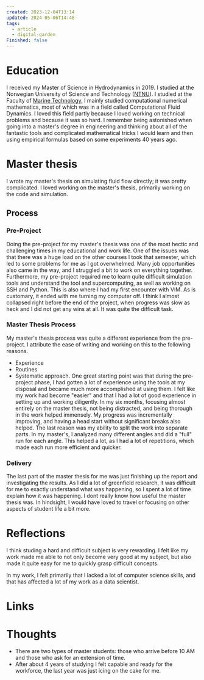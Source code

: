 ```yaml
---
created: 2023-12-04T13:14
updated: 2024-05-06T14:48
tags:
  - article
  - digital-garden
Finished: false
---
```

# Education

I received my Master of Science in Hydrodynamics in 2019. I studied at the Norwegian University of Science and Technology ([NTNU](https://www.ntnu.edu/)). I studied at the Faculty of [Marine Technology.](https://www.ntnu.edu/studies/msn1)  I mainly studied computational numerical mathematics, most of which was in a field called Computational Fluid Dynamics. I loved this field partly because I loved working on technical problems and because it was so hard. 
I remember being astonished when going into a master's degree in engineering and thinking about all of the fantastic tools and complicated mathematical tricks I would learn and then using empirical formulas based on some experiments 40 years ago. 



# Master thesis
I wrote my master's thesis on simulating fluid flow directly; it was pretty complicated. I loved working on the master's thesis, primarily working on the code and simulation.  

## Process

### Pre-Project
Doing the pre-project for my master's thesis was one of the most hectic and challenging times in my educational and work life. One of the issues was that there was a huge load on the other courses I took that semester, which led to some problems for me as I got overwhelmed. Many job opportunities also came in the way, and I struggled a bit to work on everything together. Furthermore, my pre-project required me to learn quite difficult simulation tools and understand the tool and supercomputing, as well as working on SSH and Python. This is also where I had my first encounter with VIM. As is customary, it ended with me turning my computer off. 
I think I almost collapsed right before the end of the project, when progress was slow as heck and I did not get any wins at all. It was quite the difficult task. 
### Master Thesis Process
My master's thesis process was quite a different experience from the pre-project. I attribute the ease of writing and working on this to the following reasons. 
- Experience
- Routines
- Systematic approach. 
One great starting point was that during the pre-project phase, I had gotten a lot of experience using the tools at my disposal and became much more accomplished at using them.  I felt like my work had become "easier" and that I had a lot of good experience in setting up and working diligently. 
In my six months, focusing almost entirely on the master thesis, not being distracted, and being thorough in the work helped immensely. My progress was incrementally improving, and having a head start without significant breaks also helped.
The last reason was my ability to split the work into separate parts. In my master's, I analyzed many different angles and did a "full" run for each angle. This helped a lot, as I had a lot of repetitions, which made each run more efficient and quicker. 

### Delivery
The last part of the master thesis for me was just finishing up the report and investigating the results. As I did a lot of greenfield research, it was difficult for me to exactly understand what was happening, so I spent a lot of time explain how it was happening. I dont really know how useful the master thesis was. In hindsight, I would have loved to travel or focusing on other aspects of student life a bit more. 


# Reflections
I think studing a hard and difficult subject is very rewarding. I felt like my work made me able to not only become very good at my subject, but also made it quite easy for me to quickly grasp difficult concepts. 

In my work, I felt primarily that I lacked a lot of computer science skills, and that has affected a lot of my work as a data scientist. 

# Links


# Thoughts 
- There are two types of master students: those who arrive before 10 AM and those who ask for an extension of time. 
- After about 4 years of studying I felt capable and ready for the workforce, the last year was just icing on the cake for me. 


